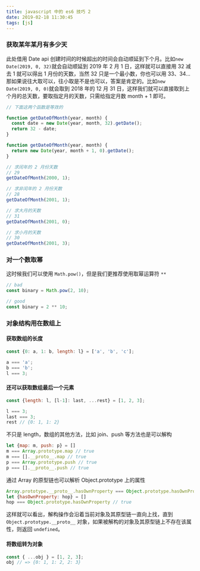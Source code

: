 ```yaml
---
title: javascript 中的 es6 技巧 2
date: 2019-02-18 11:30:45
tags: [js]
---
```


### 获取某年某月有多少天
此处借用 Date api 创建时间的时候超出的时间会自动顺延到下个月。比如`new Date(2019, 0, 32)`就会自动顺延到 2019 年 2 月 1 日，这样就可以直接用 32 减去 1 就可以得出 1 月份的天数，当然 32 只是一个最小数，你也可以用 33、34...
那如果说往大取可以，往小取是不是也可以，答案是肯定的。比如`new Date(2019, 0, 0)`就会取到 2018 年的 12 月 31 日，这样我们就可以直接取到上个月的总天数，要取指定月的天数，只需给指定月数 month + 1 即可。

```js
// 下面这两个函数是等效的

function getDateOfMonth(year, month) {
  const date = new Date(year, month, 32).getDate();
  return 32 - date;
}

function getDateOfMonth(year, month) {
  return new Date(year, month + 1, 0).getDate();
}

// 求闰年的 2 月份天数
// 29
getDateOfMonth(2000, 1);

// 求非闰年的 2 月份天数
// 28
getDateOfMonth(2001, 1);

// 求大月的天数
// 31
getDateOfMonth(2001, 0);

// 求小月的天数
// 30
getDateOfMonth(2001, 3);
```

### 对一个数取幂

这时候我们可以使用 `Math.pow()`，但是我们更推荐使用取幂运算符 `**`

```js
// bad
const binary = Math.pow(2, 10);

// good
const binary = 2 ** 10;
```

### 对象结构用在数组上

#### 获取数组的长度

```js
const {0: a, 1: b, length: l} = ['a', 'b', 'c'];

a === 'a';
b === 'b';
l === 3;
```

#### 还可以获取数组最后一个元素

```js
const {length: l, [l-1]: last, ...rest} = [1, 2, 3];

l === 3;
last === 3;
rest // {0: 1, 1: 2}
```
不只是 length，数组的其他方法，比如 join、push 等方法也是可以解构

```js
let {map: m, push: p} = []
m === Array.prototype.map // true
m === [].__proto__.map // true
p === Array.prototype.push // true
p === [].__proto__.push // true
```

通过 Array 的原型链也可以解析 Object.prototype 上的属性

```js
Array.prototype.__proto__.hasOwnProperty === Object.prototype.hasOwnProperty // true
let {hasOwnProperty: hop} = []
hop === Object.prototype.hasOwnProperty // true
```

这样就可以看出，解构操作会沿着当前对象及其原型链一直向上找，直到 `Object.prototype.__proto__` 对象，如果被解构的对象及其原型链上不存在该属性，则返回 `undefined`。

#### 将数组转为对象

```js
const { ...obj } = [1, 2, 3];
obj // => {0: 1, 1: 2, 2: 3}
```